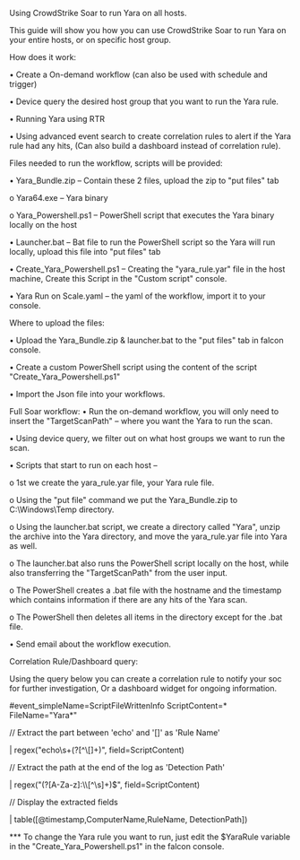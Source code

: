 Using CrowdStrike Soar to run Yara on all hosts.

This guide will show you how you can use CrowdStrike Soar to run Yara on your entire hosts, or on specific host group.

How does it work:

•	Create a On-demand workflow (can also be used with schedule and trigger)

•	Device query the desired host group that you want to run the Yara rule.

•	Running Yara using RTR

•	Using advanced event search to create correlation rules to alert if the Yara rule had any hits, (Can also build a dashboard instead of correlation rule).

 

Files needed to run the workflow, scripts will be provided:

•	Yara_Bundle.zip – Contain these 2 files, upload the zip to "put files" tab

  o	Yara64.exe – Yara binary
		
  o	Yara_Powershell.ps1 – PowerShell script that executes the Yara binary locally on the host
		
•	Launcher.bat – Bat file to run the PowerShell script so the Yara will run locally, upload this file into "put files" tab

•	Create_Yara_Powershell.ps1 – Creating the "yara_rule.yar" file in the host machine, Create this Script in the "Custom script" console.

•	Yara Run on Scale.yaml – the yaml of the workflow, import it to your console.



Where to upload the files:

•	Upload the Yara_Bundle.zip & launcher.bat to the "put files" tab in falcon console.

•	Create a custom PowerShell script using the content of the script "Create_Yara_Powershell.ps1"

•	Import the Json file into your workflows.


Full Soar workflow:
•	Run the on-demand workflow, you will only need to insert the "TargetScanPath" – where you want the Yara to run the scan.

•	Using device query, we filter out on what host groups we want to run the scan.

•	Scripts that start to run on each host –

o	1st we create the yara_rule.yar file, your Yara rule file.

o	Using the "put file" command we put the Yara_Bundle.zip to C:\Windows\Temp directory.

o	Using the launcher.bat script, we create a directory called "Yara", unzip the archive into the Yara directory, and move the yara_rule.yar file into Yara as well.

o	The launcher.bat also runs the PowerShell script locally on the host, while also transferring the "TargetScanPath" from the user input.

o	The PowerShell creates a .bat file with the hostname and the timestamp which contains information if there are any hits of the Yara scan.

o	The PowerShell then deletes all items in the directory except for the .bat file.

•	Send email about the workflow execution.

Correlation Rule/Dashboard query:

Using the query below you can create a correlation rule to notify your soc for further investigation, Or a dashboard widget for ongoing information.

#event_simpleName=ScriptFileWrittenInfo ScriptContent=* FileName="Yara*"

// Extract the part between 'echo' and '[]' as 'Rule Name'

| regex("echo\\s+(?<RuleName>[^\\[]+)", field=ScriptContent)

// Extract the path at the end of the log as 'Detection Path'

| regex("(?<DetectionPath>[A-Za-z]:\\\\[^\\s]+)$", field=ScriptContent)

// Display the extracted fields

| table([@timestamp,ComputerName,RuleName, DetectionPath])




*** To change the Yara rule you want to run, just edit the $YaraRule variable in the "Create_Yara_Powershell.ps1" in the falcon console.



